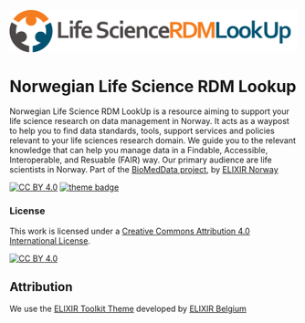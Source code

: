 <!--Added Life Sciences RDM logo--->
<p align="center">
<img src="assets/img/main_logo.svg" width="600" float="center"/>
</p>

# Norwegian Life Science RDM Lookup
Norwegian Life Science RDM LookUp is a resource aiming to support your life science research on data management in Norway. It acts as a waypost to help you to find data standards, tools, support services and policies relevant to your life sciences research domain. We guide you to the relevant knowledge that can help you manage data in a Findable, Accessible, Interoperable, and Resuable (FAIR) way. Our primary audience are life scientists in Norway. Part of the [BioMedData project](https://elixir.no/organization/biomeddata), by [ELIXIR Norway](https://elixir.no)

[![CC BY 4.0][cc-by-shield]][cc-by] 
[![theme badge](https://img.shields.io/badge/ELIXIR%20toolkit%20theme-jekyll-blue?color=0d6efd)](https://github.com/ELIXIR-Belgium/elixir-toolkit-theme)

### License

This work is licensed under a
[Creative Commons Attribution 4.0 International License][cc-by].

[![CC BY 4.0][cc-by-image]][cc-by]

[cc-by]: http://creativecommons.org/licenses/by/4.0/
[cc-by-image]: https://i.creativecommons.org/l/by/4.0/88x31.png
[cc-by-shield]: https://img.shields.io/badge/License-CC%20BY%204.0-lightgrey.svg

## Attribution

We use the [ELIXIR Toolkit Theme](https://github.com/ELIXIR-Belgium/elixir-toolkit-theme) developed by [ELIXIR Belgium](https://github.com/ELIXIR-Belgium)

